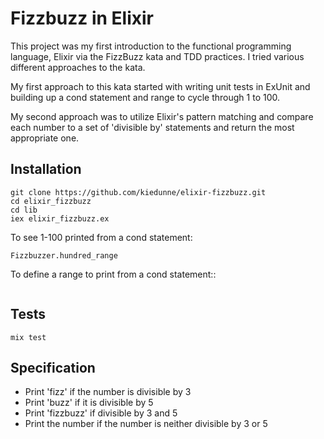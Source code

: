 # Fizzbuzz in Elixir

This project was my first introduction to the functional programming language, Elixir via the FizzBuzz kata and TDD practices. I tried various different approaches to the kata.

 My first approach to this kata started with writing unit tests in ExUnit and building up a cond statement and range to cycle through 1 to 100.

 My second approach was to utilize Elixir's pattern matching and compare each number to a set of 'divisible by' statements and return the most appropriate one.

## Installation

```
git clone https://github.com/kiedunne/elixir-fizzbuzz.git
cd elixir_fizzbuzz
cd lib
iex elixir_fizzbuzz.ex
```
To see 1-100 printed from a cond statement:
```
Fizzbuzzer.hundred_range
```

To define a range to print from a cond statement::
```

```
## Tests

```
mix test
```
## Specification
* Print 'fizz' if the number is divisible by 3
* Print 'buzz' if it is divisible by 5
* Print 'fizzbuzz' if divisible by 3 and 5
* Print the number if the number is neither divisible by 3 or 5
